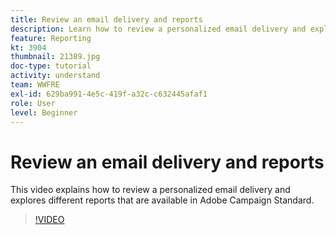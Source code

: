 ```yaml
---
title: Review an email delivery and reports
description: Learn how to review a personalized email delivery and explore different reports that are available in Adobe Campaign Standard.
feature: Reporting
kt: 3904
thumbnail: 21389.jpg
doc-type: tutorial
activity: understand
team: WWFRE
exl-id: 629ba991-4e5c-419f-a32c-c632445afaf1
role: User
level: Beginner
---
```

# Review an email delivery and reports

This video explains how to review a personalized email delivery and explores different reports that are available in Adobe Campaign Standard.

>[!VIDEO](https://video.tv.adobe.com/v/21389?quality=12&learn=on)
